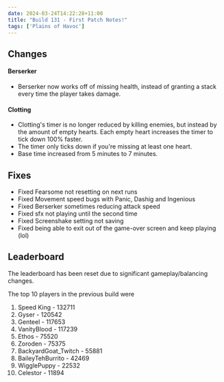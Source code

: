```yaml
---
date: 2024-03-24T14:22:28+11:00
title: "Build 131 - First Patch Notes!"
tags: ['Plains of Havoc']
---
```


## Changes
#### Berserker
- Berserker now works off of missing health, instead of granting a stack every time the player takes damage.

#### Clotting
- Clotting's timer is no longer reduced by killing enemies, but instead by the amount of empty hearts. Each empty heart increases the timer to tick down 100% faster.
- The timer only ticks down if you're missing at least one heart.
- Base time increased from 5 minutes to 7 minutes.

## Fixes
- Fixed Fearsome not resetting on next runs
- Fixed Movement speed bugs with Panic, Dashig and Ingenious
- Fixed Berserker sometimes reducing attack speed
- Fixed sfx not playing until the second time
- Fixed Screenshake setting not saving
- Fixed being able to exit out of the game-over screen and keep playing (lol)

## Leaderboard
The leaderboard has been reset due to significant gameplay/balancing changes.

The top 10 players in the previous build were

1. Speed King - 132711
2. Gyser - 120542
3. Genteel - 117653
4. VanityBlood - 117239
5. Ethos - 75520
6. Zoroden - 75375
7. BackyardGoat_Twitch - 55881
8. BaileyTehBurrito - 42469
9. WigglePuppy - 22532
10. Celestor - 11894
